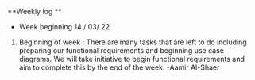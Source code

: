 **Weekly log **



* Week beginning 14 / 03/ 22 
1.  Beginning of week : There are many tasks that are left to do including preparing our functional requirements and beginning use case diagrams. We will take initiative to begin functional requirements and aim to complete this by the end of the week. -Aamir Al-Shaer